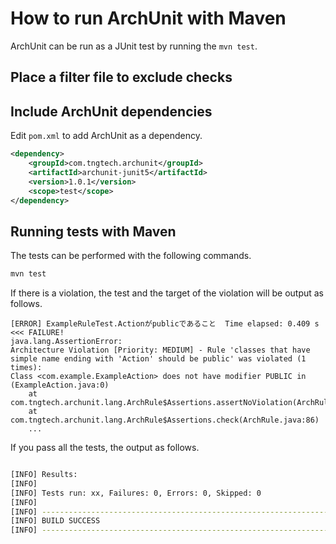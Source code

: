 # How to run ArchUnit with Maven

ArchUnit can be run as a JUnit test by running the `mvn test`.

## Place a filter file to exclude checks

## Include ArchUnit dependencies

Edit `pom.xml` to add ArchUnit as a dependency.

```xml
<dependency>
    <groupId>com.tngtech.archunit</groupId>
    <artifactId>archunit-junit5</artifactId>
    <version>1.0.1</version>
    <scope>test</scope>
</dependency>
```

## Running tests with Maven

The tests can be performed with the following commands.

```sh
mvn test
```

If there is a violation, the test and the target of the violation will be output as follows.

```
[ERROR] ExampleRuleTest.Actionがpublicであること  Time elapsed: 0.409 s  <<< FAILURE!
java.lang.AssertionError: 
Architecture Violation [Priority: MEDIUM] - Rule 'classes that have simple name ending with 'Action' should be public' was violated (1 times):
Class <com.example.ExampleAction> does not have modifier PUBLIC in (ExampleAction.java:0)
	at com.tngtech.archunit.lang.ArchRule$Assertions.assertNoViolation(ArchRule.java:94)
	at com.tngtech.archunit.lang.ArchRule$Assertions.check(ArchRule.java:86)
	...
```

If you pass all the tests, the output as follows.

```sh

[INFO] Results:
[INFO]
[INFO] Tests run: xx, Failures: 0, Errors: 0, Skipped: 0
[INFO]
[INFO] ------------------------------------------------------------------------
[INFO] BUILD SUCCESS
[INFO] ------------------------------------------------------------------------
```
